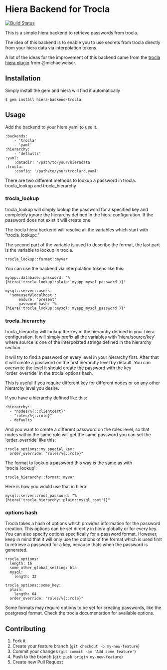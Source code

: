 # Hiera Backend for Trocla

[![Build Status](https://travis-ci.org/ZeroPointEnergy/hiera-backend-trocla.svg)](https://travis-ci.org/ZeroPointEnergy/hiera-backend-trocla)

This is a simple hiera backend to retrieve passwords from trocla.

The idea of this backend is to enable you to use secrets from trocla
directly from your hiera data via interpolation tokens.

A lot of the ideas for the improvement of this backend came from the 
[trocla hiera plugin](https://github.com/duritong/puppet-trocla/pull/15)
from @michaelweiser.

## Installation

Simply install the gem and hiera will find it automatically

    $ gem install hiera-backend-trocla

## Usage

Add the backend to your hiera.yaml to use it.

    :backends:
        - 'trocla'
        - 'yaml'
    :hierarchy:
        - 'defaults'
    :yaml:
        :datadir: '/path/to/your/hieradata'
    :trocla:
        :config: '/path/to/your/troclarc.yaml'

There are two different methods to lookup a password in trocla. trocla_lookup and trocla_hierarchy

### trocla_lookup

trocla_lookup will simply lookup the password for a specified key and completely ignore
the hierarchy defined in the hiera configuration. If the password does not exist it will
create one.

The trocla hiera backend will resolve all the variables which start with "trocla_lookup::"

The second part of the variable is used to describe the format, the last part is the variable
to lookup in trocla.

    trocla_lookup::format::myvar

You can use the backend via interpolation tokens like this:

    myapp::database::password: "%{hiera('trocla_lookup::plain::myapp_mysql_password')}"

    mysql::server::users:
      'someuser@localhost':
          ensure: 'present'
          password_hash: "%{hiera('trocla_lookup::mysql::myapp_mysql_password')}"

### trocla_hierarchy

trocla_hierarchy will lookup the key in the hierarchy defined in your hiera configuration.
It will simply prefix all the variables with 'hiera/source/key' where source is one of
the interpolated strings defined in the hierarchy section.

It will try to find a password on every level in your hierarchy first. After that it will
create a password on the first hierarchy level by default. You can overwrite the level it
should create the password with the key 'order_override' in the trocla_options hash.

This is useful if you require different key for different nodes or on any other hierarchy level
you desire.

If you have a hierarchy defined like this:

    :hierarchy:
      - "nodes/%{::clientcert}"
      - "roles/%{::role}"
      - defaults

And you want to create a different password on the roles level, so that nodes within the
same role will get the same password you can set the 'order_override' like this:

    trocla_options::my_special_key:
      order_override: "roles/%{::role}"

The format to lookup a password this way is the same as with 'trocla_lookup':

    trocla_hierarchy::format::myvar

Here is how you would use that in hiera:

    mysql::server::root_password: "%{hiera('trocla_hierarchy::plain::mysql_root')}"

### options hash

Trocla takes a hash of options which provides information for the password creation. This
options can be set directly in hiera globally or for every key. You can also specify options
specifically for a password format. However, keep in mind that it will only use the options
of the format which is used first to retrieve a password for a key, because thats when the
password is generated.

    trocla_options:
      length: 16
      some_other_global_setting: bla
      mysql:
        length: 32

    trocla_options::some_key:
      plain:
        length: 64
      order_override: "roles/%{::role}"

Some formats may require options to be set for creating passwords, like the
postgresql format. Check the trocla documentation for available options.

## Contributing

1. Fork it
2. Create your feature branch (`git checkout -b my-new-feature`)
3. Commit your changes (`git commit -am 'Add some feature'`)
4. Push to the branch (`git push origin my-new-feature`)
5. Create new Pull Request
